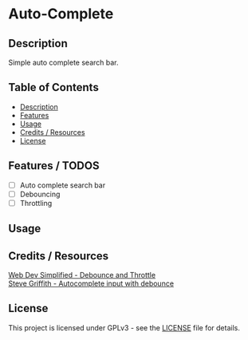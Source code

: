 # Auto-Complete 

## Description
Simple auto complete search bar. 

## Table of Contents

- [Description](#description)
- [Features](#features) 
- [Usage](#usage)
- [Credits / Resources](#credits--resources)
- [License](#license)

## Features / TODOS

- [ ] Auto complete search bar
- [ ] Debouncing 
- [ ] Throttling 

## Usage

## Credits / Resources
[Web Dev Simplified - Debounce and Throttle](https://www.youtube.com/watch?v=cjIswDCKgu0)<br>
[Steve Griffith - Autocomplete input with debounce](https://www.youtube.com/watch?v=2qRE071fWxw)<br>

## License
This project is licensed under GPLv3 - see the [LICENSE](LICENSE) file for details.
